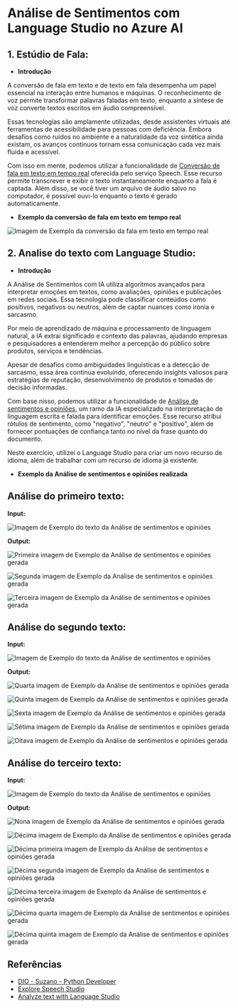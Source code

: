 # Análise de Sentimentos com Language Studio no Azure AI

## **1. Estúdio de Fala:**

- **Introdução**

A conversão de fala em texto e de texto em fala desempenha um papel essencial na interação entre humanos e máquinas. O reconhecimento de voz permite transformar palavras faladas em texto, enquanto a síntese de voz converte textos escritos em áudio compreensível.

Essas tecnologias são amplamente utilizadas, desde assistentes virtuais até ferramentas de acessibilidade para pessoas com deficiência. Embora desafios como ruídos no ambiente e a naturalidade da voz sintética ainda existam, os avanços contínuos tornam essa comunicação cada vez mais fluida e acessível.

Com isso em mente, podemos utilizar a funcionalidade de [Conversão de fala em texto em tempo real](https://speech.microsoft.com/portal/3a8202b21299451ca3ac791302c5e372/speechtotexttool) oferecida pelo serviço Speech. Esse recurso permite transcrever e exibir o texto instantaneamente enquanto a fala é captada. Além disso, se você tiver um arquivo de áudio salvo no computador, é possível ouvi-lo enquanto o texto é gerado automaticamente.

- **Exemplo da conversão de fala em texto em tempo real**

![Imagem de Exemplo da conversão da fala em texto em tempo real](https://raw.githubusercontent.com/m4th3vz/DIO/refs/heads/main/Bootcamp/Suzano%20-%20Python%20Developer/An%C3%A1lise%20de%20sentimentos%20com%20Language%20Studio%20no%20Azure%20AI/Inputs/img/transcricao.png)

## **2. Analise do texto com Language Studio:**

- **Introdução**

A Análise de Sentimentos com IA utiliza algoritmos avançados para interpretar emoções em textos, como avaliações, opiniões e publicações em redes sociais. Essa tecnologia pode classificar conteúdos como positivos, negativos ou neutros, além de captar nuances como ironia e sarcasmo.

Por meio de aprendizado de máquina e processamento de linguagem natural, a IA extrai significado e contexto das palavras, ajudando empresas e pesquisadores a entenderem melhor a percepção do público sobre produtos, serviços e tendências.

Apesar de desafios como ambiguidades linguísticas e a detecção de sarcasmo, essa área continua evoluindo, oferecendo insights valiosos para estratégias de reputação, desenvolvimento de produtos e tomadas de decisão informadas.

Com base nisso, podemos utilizar a funcionalidade de [Análise de sentimentos e opiniões](https://language.cognitive.azure.com/tryout/sentiment), um ramo da IA especializado na interpretação de linguagem escrita e falada para identificar emoções. Esse recurso atribui rótulos de sentimento, como "negativo", "neutro" e "positivo", além de fornecer pontuações de confiança tanto no nível da frase quanto do documento.

Neste exercício, utilizei o Language Studio para criar um novo recurso de idioma, além de trabalhar com um recurso de idioma já existente.

- **Exemplo da Análise de sentimentos e opiniões realizada**

## **Análise do primeiro texto:**

**Input:**

![Imagem de Exemplo do texto da Análise de sentimentos e opiniões](https://raw.githubusercontent.com/m4th3vz/DIO/refs/heads/main/Bootcamp/Suzano%20-%20Python%20Developer/An%C3%A1lise%20de%20sentimentos%20com%20Language%20Studio%20no%20Azure%20AI/Inputs/img/textoexemplo-1.png)

**Output:**

![Primeira imagem de Exemplo da Análise de sentimentos e opiniões gerada](https://raw.githubusercontent.com/m4th3vz/DIO/refs/heads/main/Bootcamp/Suzano%20-%20Python%20Developer/An%C3%A1lise%20de%20sentimentos%20com%20Language%20Studio%20no%20Azure%20AI/Inputs/img/Imagem-1.1.png)

![Segunda imagem de Exemplo da Análise de sentimentos e opiniões gerada](https://raw.githubusercontent.com/m4th3vz/DIO/refs/heads/main/Bootcamp/Suzano%20-%20Python%20Developer/An%C3%A1lise%20de%20sentimentos%20com%20Language%20Studio%20no%20Azure%20AI/Inputs/img/Imagem-1.2.png)

![Terceira imagem de Exemplo da Análise de sentimentos e opiniões gerada](https://raw.githubusercontent.com/m4th3vz/DIO/refs/heads/main/Bootcamp/Suzano%20-%20Python%20Developer/An%C3%A1lise%20de%20sentimentos%20com%20Language%20Studio%20no%20Azure%20AI/Inputs/img/Imagem-1.3.png)

## **Análise do segundo texto:**

**Input:**

![Imagem de Exemplo do texto da Análise de sentimentos e opiniões](https://raw.githubusercontent.com/m4th3vz/DIO/refs/heads/main/Bootcamp/Suzano%20-%20Python%20Developer/An%C3%A1lise%20de%20sentimentos%20com%20Language%20Studio%20no%20Azure%20AI/Inputs/img/textoexemplo-2.png)

**Output:**

![Quarta imagem de Exemplo da Análise de sentimentos e opiniões gerada](https://raw.githubusercontent.com/m4th3vz/DIO/refs/heads/main/Bootcamp/Suzano%20-%20Python%20Developer/An%C3%A1lise%20de%20sentimentos%20com%20Language%20Studio%20no%20Azure%20AI/Inputs/img/Imagem-2.1.png)

![Quinta imagem de Exemplo da Análise de sentimentos e opiniões gerada](https://raw.githubusercontent.com/m4th3vz/DIO/refs/heads/main/Bootcamp/Suzano%20-%20Python%20Developer/An%C3%A1lise%20de%20sentimentos%20com%20Language%20Studio%20no%20Azure%20AI/Inputs/img/Imagem-2.2.png)

![Sexta imagem de Exemplo da Análise de sentimentos e opiniões gerada](https://raw.githubusercontent.com/m4th3vz/DIO/refs/heads/main/Bootcamp/Suzano%20-%20Python%20Developer/An%C3%A1lise%20de%20sentimentos%20com%20Language%20Studio%20no%20Azure%20AI/Inputs/img/Imagem-2.3.png)

![Sétima imagem de Exemplo da Análise de sentimentos e opiniões gerada](https://raw.githubusercontent.com/m4th3vz/DIO/refs/heads/main/Bootcamp/Suzano%20-%20Python%20Developer/An%C3%A1lise%20de%20sentimentos%20com%20Language%20Studio%20no%20Azure%20AI/Inputs/img/Imagem-2.4.png)

![Oitava imagem de Exemplo da Análise de sentimentos e opiniões gerada](https://raw.githubusercontent.com/m4th3vz/DIO/refs/heads/main/Bootcamp/Suzano%20-%20Python%20Developer/An%C3%A1lise%20de%20sentimentos%20com%20Language%20Studio%20no%20Azure%20AI/Inputs/img/Imagem-2.5.png)

## **Análise do terceiro texto:**

**Input:**

![Imagem de Exemplo do texto da Análise de sentimentos e opiniões](https://raw.githubusercontent.com/m4th3vz/DIO/refs/heads/main/Bootcamp/Suzano%20-%20Python%20Developer/An%C3%A1lise%20de%20sentimentos%20com%20Language%20Studio%20no%20Azure%20AI/Inputs/img/textoexemplo-3.png)

**Output:**

![Nona imagem de Exemplo da Análise de sentimentos e opiniões gerada](https://raw.githubusercontent.com/m4th3vz/DIO/refs/heads/main/Bootcamp/Suzano%20-%20Python%20Developer/An%C3%A1lise%20de%20sentimentos%20com%20Language%20Studio%20no%20Azure%20AI/Inputs/img/Imagem-3.1.png)

![Décima imagem de Exemplo da Análise de sentimentos e opiniões gerada](https://raw.githubusercontent.com/m4th3vz/DIO/refs/heads/main/Bootcamp/Suzano%20-%20Python%20Developer/An%C3%A1lise%20de%20sentimentos%20com%20Language%20Studio%20no%20Azure%20AI/Inputs/img/Imagem-3.2.png)

![Décima primeira imagem de Exemplo da Análise de sentimentos e opiniões gerada](https://raw.githubusercontent.com/m4th3vz/DIO/refs/heads/main/Bootcamp/Suzano%20-%20Python%20Developer/An%C3%A1lise%20de%20sentimentos%20com%20Language%20Studio%20no%20Azure%20AI/Inputs/img/Imagem-3.3.png)

![Décima segunda imagem de Exemplo da Análise de sentimentos e opiniões gerada](https://raw.githubusercontent.com/m4th3vz/DIO/refs/heads/main/Bootcamp/Suzano%20-%20Python%20Developer/An%C3%A1lise%20de%20sentimentos%20com%20Language%20Studio%20no%20Azure%20AI/Inputs/img/Imagem-3.4.png)

![Décima terceira imagem de Exemplo da Análise de sentimentos e opiniões gerada](https://raw.githubusercontent.com/m4th3vz/DIO/refs/heads/main/Bootcamp/Suzano%20-%20Python%20Developer/An%C3%A1lise%20de%20sentimentos%20com%20Language%20Studio%20no%20Azure%20AI/Inputs/img/Imagem-3.5.png)

![Décima quarta imagem de Exemplo da Análise de sentimentos e opiniões gerada](https://raw.githubusercontent.com/m4th3vz/DIO/refs/heads/main/Bootcamp/Suzano%20-%20Python%20Developer/An%C3%A1lise%20de%20sentimentos%20com%20Language%20Studio%20no%20Azure%20AI/Inputs/img/Imagem-3.6.png)

![Décima quinta imagem de Exemplo da Análise de sentimentos e opiniões gerada](https://raw.githubusercontent.com/m4th3vz/DIO/refs/heads/main/Bootcamp/Suzano%20-%20Python%20Developer/An%C3%A1lise%20de%20sentimentos%20com%20Language%20Studio%20no%20Azure%20AI/Inputs/img/Imagem-3.7.png)

## Referências

 - [DIO - Suzano - Python Developer](https://web.dio.me/track/suzano-python-developer)
 - [Explore Speech Studio](https://microsoftlearning.github.io/mslearn-ai-fundamentals/Instructions/Labs/09-speech.html)
 - [Analyze text with Language Studio](https://microsoftlearning.github.io/mslearn-ai-fundamentals/Instructions/Labs/06-text-analysis.html)
